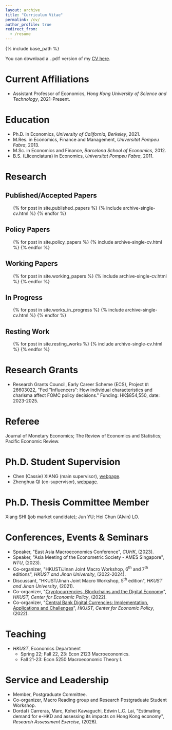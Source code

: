 ```yaml
---
layout: archive
title: "Curriculum Vitae"
permalink: /cv/
author_profile: true
redirect_from:
  - /resume
---
```


{% include base_path %}


You can download a <kbd>.pdf</kbd> version of my [CV here](http://marcdordal.github.io/files/CV_Marc_Dordal.pdf "CV Marc Dordal").

Current Affiliations
======
* Assistant Professor of Economics, *Hong Kong University of Science and Technology*, 2021-Present.

Education
======
* Ph.D. in Economics, *University of California, Berkeley*, 2021.
  <!-- * Thesis advisor: Yuriy Gorodnichenko. -->
* M.Res. in Economics, Finance and Management, *Universitat Pompeu Fabra*, 2013.
* M.Sc. in Economics and Finance, *Barcelona School of Economics*, 2012.
* B.S. (Llicenciatura) in Economics, *Universitat Pompeu Fabra*, 2011.

<!-- Work experience
======
* Summer 2015: Research Assistant
  * Github University
  * Duties included: Tagging issues
  * Supervisor: Professor Git

* Fall 2015: Research Assistant
  * Github University
  * Duties included: Merging pull requests
  * Supervisor: Professor Hub -->
  
<!-- Skills
======
* Skill 1
* Skill 2
  * Sub-skill 2.1
  * Sub-skill 2.2
  * Sub-skill 2.3
* Skill 3 -->

Research
======
## Published/Accepted Papers
  <ul>{% for post in site.published_papers %}
    {% include archive-single-cv.html %}
  {% endfor %}</ul>

## Policy Papers
  <ul>{% for post in site.policy_papers %}
    {% include archive-single-cv.html %}
  {% endfor %}</ul>

## Working Papers
  <ul>{% for post in site.working_papers %}
    {% include archive-single-cv.html %}
  {% endfor %}</ul>

## In Progress
  <ul>{% for post in site.works_in_progress %}
    {% include archive-single-cv.html %}
  {% endfor %}</ul>

## Resting Work
  <ul>{% for post in site.resting_works %}
    {% include archive-single-cv.html %}
  {% endfor %}</ul>

Research Grants
======
* Research Grants Council, Early Career Scheme (ECS), Project #: 26603022, "Fed "Influencers": How individual characteristics and charisma affect FOMC policy decisions." Funding: HK$854,550, date: 2023-2025.

Referee
======
Journal of Monetary Economics; The Review of Economics and Statistics; Pacific Economic Review.

Ph.D. Student Supervision
======
* Chen (Cassie) XIANG (main supervisor), [webpage](https://cassiexiang.github.io/ "https://cassiexiang.github.io/").
* Zhenghua QI (co-supervisor), [webpage](https://zhenghua-qi.github.io/ "https://zhenghua-qi.github.io/").

Ph.D. Thesis Committee Member
======
Xiang SHI (job market candidate); Jun YU; Hei Chun (Alvin) LO.

Conferences, Events & Seminars
======
<!-- * Co-organizer, "name and link to conference", HKUST and HKMA, (2024, forthcoming).
* Speaker, *Tsinghua SEM*, (2023). -->
* Speaker, "East Asia Macroeconomics Conference", *CUHK*, (2023).
* Speaker, "Asia Meeting of the Econometric Society - AMES Singapore", *NTU*, (2023).
* Co-organizer, "HKUST/Jinan Joint Macro Workshop, 6<sup>th</sup> and 7<sup>th</sup> editions", *HKUST and Jinan University*, (2022-2024).
* Discussant, "HKUST/Jinan Joint Macro Workshop, 5<sup>th</sup> edition", *HKUST and Jinan University*, (2021).
* Co-organizer, "[Cryptocurrencies, Blockchains and the Digital Economy](https://cep.hkust.edu.hk/events/cryptocurrencies-blockchains-and-the-digital-economy "Cryptocurrencies, Blockchains and the Digital Economy")", *HKUST, Center for Economic Policy*, (2022).
* Co-organizer, "[Central Bank Digital Currencies: Implementation, Applications and Challenges](https://cep.hkust.edu.hk/events/central-bank-digital-currencies-implementation-applications-and-challenges "Central Bank Digital Currencies: Implementation, Applications and Challenges")", *HKUST, Center for Economic Policy*, (2022).

Teaching
======
* *HKUST*, Economics Department
  * Spring 22; Fall 22, 23: Econ 2123 Macroeconomics.
  * Fall 21-23: Econ 5250 Macroeconomic Theory I.

Service and Leadership
======
* Member, Postgraduate Committee.
* Co-organizer, Macro Reading group and Research Postgraduate Student Workshop.
* Dordal i Carreras, Marc, Kohei Kawaguchi, Edwin L.C. Lai, "Estimating demand for e-HKD and assessing its impacts on Hong Kong economy", *Research Assessment Exercise*, (2026).

<!-- Talks
======
  <ul>{% for post in site.talks %}
    {% include archive-single-talk-cv.html %}
  {% endfor %}</ul> -->

<!-- Teaching
======
  <ul>{% for post in site.teaching %}
    {% include archive-single-cv.html %}
  {% endfor %}</ul> -->